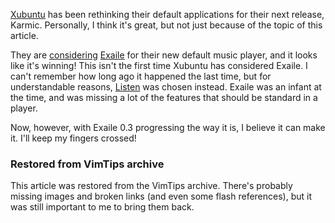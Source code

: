 <!-- :metadata:

title: Exaile might be the new Xubuntu default player
tags: Exaile
published: 2009-07-27T17:37:37-0700
summary:

<a href='http://www.xubuntu.org'>Xubuntu</a> has been rethinking their default
applications for their next release, Karmic.  Personally, I think it's great,
but not just because of the topic of this article.

-->

<a href='http://www.xubuntu.org'>Xubuntu</a> has been rethinking their default
applications for their next release, Karmic.  Personally, I think it's great,
but not just because of the topic of this article.

They are <a
href='https://wiki.ubuntu.com/Xubuntu/Specifications/Karmic/DefaultMusicPlayer'>considering</a>
<a href='http://www.exaile.org'>Exaile</a> for their new default music player,
and it looks like it's winning!  This isn't the first time Xubuntu has
considered Exaile.  I can't remember how long ago it happened the last time,
but for understandable reasons, <a
href='http://www.listen-project.org'>Listen</a> was chosen instead.  Exaile was
an infant at the time, and was missing a lot of the features that should be
standard in a player.

Now, however, with Exaile 0.3 progressing the way it is, I believe it can make
it.  I'll keep my fingers crossed!

<div class="restored-from-archive">
  <h3>Restored from VimTips archive</h3>
  <p>
  This article was restored from the VimTips archive. There's probably
  missing images and broken links (and even some flash references), but it
  was still important to me to bring them back.
  </p>
</div>
